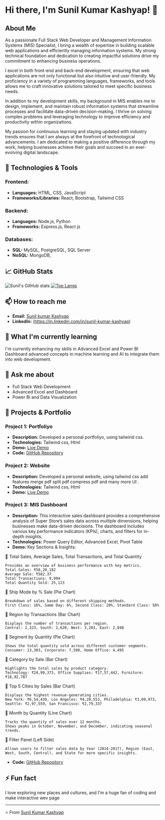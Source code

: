 # Hi there, I'm Sunil Kumar Kashyap! 👋

## About Me
As a passionate Full Stack Web Developer and Management Information Systems (MIS) Specialist, I bring a wealth of expertise in building scalable web applications and efficiently managing information systems. My strong technical foundation and dedication to creating impactful solutions drive my commitment to enhancing business operations.

I excel in both front-end and back-end development, ensuring that web applications are not only functional but also intuitive and user-friendly. My proficiency in a variety of programming languages, frameworks, and tools allows me to craft innovative solutions tailored to meet specific business needs.

In addition to my development skills, my background in MIS enables me to design, implement, and maintain robust information systems that streamline processes and facilitate data-driven decision-making. I thrive on solving complex problems and leveraging technology to improve efficiency and productivity within organizations.

My passion for continuous learning and staying updated with industry trends ensures that I am always at the forefront of technological advancements. I am dedicated to making a positive difference through my work, helping businesses achieve their goals and succeed in an ever-evolving digital landscape.
## 🔧 Technologies & Tools
### Frontend:
- **Languages:** HTML, CSS, JavaScript
- **Frameworks/Libraries:** React,  Bootstrap, Tailwind CSS

### Backend:
- **Languages:** Node.js, Python
- **Frameworks:** Express.js, React js

### Databases:
- **SQL:** MySQL, PostgreSQL, SQL Server
- **NoSQL:** MongoDB, 

## 📈 GitHub Stats
![Sunil's GitHub stats](https://github-readme-stats.vercel.app/api?username=kumarsunilkashyap&show_icons=true&theme=radical)
[![Top Langs](https://github-readme-stats.vercel.app/api/top-langs/?username=kumarsunilkashyap&layout=compact&theme=radical)](https://github.com/anuraghazra/github-readme-stats)

## 📫 How to reach me
- **Email:** [Sunil kumar Kashyap](mailto:sitapuruniversal@gmail.com)
- **LinkedIn:** (https://in.linkedin.com/in/sunil-kumar-kashyap)


## 🌱 What I'm currently learning
I'm currently enhancing my skills in Advanced Excel and Power BI Dashboard advanced concepts in machine learning and AI to integrate them into web development.

## 💬 Ask me about
- Full Stack Web Development
- Advanced Excel and Dashboard
- Power Bi and Data Visualization

## 🎯 Projects & Portfolio
### Project 1: Portfoliyo
- **Description:** Developed a personal portfoliyo, using tailwind css.
- **Technologies:** Tailwind css, Html
- **Demo:** [Live Demo](https://kumarsunilkashyap.github.io/My_Portfoliyo)
- **Code:** [GitHub Repository](https://github.com/kumarsunilkashyap/My_Portfoliyo)

### Project 2: Website
- **Description:** Developed a personal website, using tailwind css add features merge pdf split pdf compress pdf and many more UI .
- **Technologies:** Tailwind css, Html
- **Demo:** [Live Demo](https://kumarsunilkashyap.github.io/tools/)


### Project 3: MIS Dashboard
- **Description:** This interactive sales dashboard provides a comprehensive analysis of Super Store’s sales data across multiple dimensions, helping businesses make data-driven decisions. The dashboard includes various key performance indicators (KPIs), charts, and filters for in-depth insights.
- **Technologies:** Power Query Editor, Advanced Excel, Pivot Table
- **Demo:** Key Sections & Insights:

🔹 Total Sales, Average Sales, Total Transactions, and Total Quantity

    Provides an overview of business performance with key metrics.
    Total Sales: ₹58,20,182
    Average Sale: ₹582.37
    Total Transactions: 9,994
    Total Quantity Sold: 25,123

🔹 Ship Mode by % Sale (Pie Chart)

    Breakdown of sales based on different shipping methods.
    First Class: 16%, Same Day: 6%, Second Class: 20%, Standard Class: 58%

🔹 Region by Transactions (Bar Chart)

    Displays the number of transactions per region.
    Central: 2,323, South: 1,620, West: 3,203, East: 2,848

🔹 Segment by Quantity (Pie Chart)

    Shows the total quantity sold across different customer segments.
    Consumer: 13,303, Corporate: 7,598, Home Office: 4,495

🔹 Category by Sale (Bar Chart)

    Highlights the total sales by product category.
    Technology: ₹24,99,373, Office Supplies: ₹17,57,442, Furniture: ₹18,92,787

🔹 Top 5 Cities by Sales (Bar Chart)

    Displays the highest revenue-generating cities.
    New York: ₹6,54,439, Los Angeles: ₹4,20,553, Philadelphia: ₹3,09,973, Seattle: ₹2,97,559, San Francisco: ₹2,79,337

🔹 Month by Quantity (Line Chart)

    Tracks the quantity of sales over 12 months.
    Shows peaks in October, November, and December, indicating seasonal trends.

🔹 Filter Panel (Left Side)

    Allows users to filter sales data by Year (2014-2017), Region (East, West, South, Central), and State for more specific insights.
- **Code:** [GitHub Repository](https://github.com/kumarsunilkashyap/Excel-Dashboard)

## ⚡ Fun fact
I love exploring new places and cultures, and I'm a huge fan of coding and make interactive wev page

---
⭐️ From [Sunil Kumar Kashyap](https://github.com/kumarsunilkashyap)
